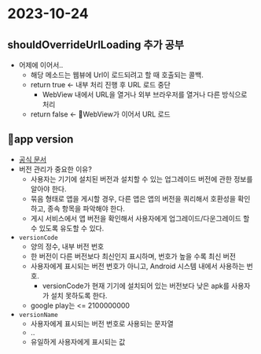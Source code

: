 # 2023-10-24

## shouldOverrideUrlLoading 추가 공부
- 어제에 이어서..
  - 해당 메소드는 웹뷰에 Url이 로드되려고 할 때 호출되는 콜백.
  - return true <- 내부 처리 진행 후 URL 로드 중단
    - WebView 내에서 URL을 열거나 외부 브라우저를 열거나 다른 방식으로 처리
  - return false <- WebView가 이어서 URL 로드
 
## app version
- [공식 문서](https://developer.android.com/studio/publish/versioning?hl=ko)
- 버전 관리가 중요한 이유?
  - 사용자는 기기에 설치된 버전과 설치할 수 있는 업그레이드 버전에 관한 정보를 알아야 한다.
  - 묶음 형태로 앱을 게시할 경우, 다른 앱은 앱의 버전을 쿼리해서 호환성을 확인하고, 종속 항목을 파악해야 한다.
  - 게시 서비스에서 앱 버전을 확인해서 사용자에게 업그레이드/다운그레이드 할 수 있도록 유도할 수 있다.
- `versionCode`
  - 양의 정수, 내부 버전 번호
  - 한 버전이 다른 버전보다 최신인지 표시하며, 번호가 높을 수록 최신 버전
  - 사용자에게 표시되는 버전 번호가 아니고, Android 시스템 내에서 사용하는 번호.
    - versionCode가 현재 기기에 설치되어 있는 버전보다 낮은 apk를 사용자가 설치 못하도록 한다.
  - google play는 <= 2100000000
- `versionName`
  - 사용자에게 표시되는 버전 번호로 사용되는 문자열
  - <major>.<minor>.<point>
  - 유일하게 사용자에게 표시되는 값

